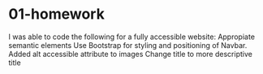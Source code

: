 # 01-homework

I was able to code the following for a fully accessible website:
Appropiate semantic elements 
Use Bootstrap for styling and positioning of Navbar.
Added alt accessible attribute to images
Change title to more descriptive title


